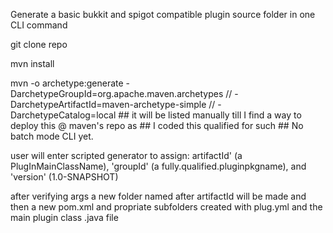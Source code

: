 Generate a basic bukkit and spigot compatible plugin source folder in one CLI command

git clone repo

mvn install

mvn -o archetype:generate -DarchetypeGroupId=org.apache.maven.archetypes //
                          -DarchetypeArtifactId=maven-archetype-simple //
                          -DarchetypeCatalog=local
    ## it will be listed manually till I find a way to deploy this @ maven's repo as 
    ## I coded this qualified for such
    ## No batch mode CLI yet.

user will enter scripted generator to assign:
artifactId' (a PlugInMainClassName),
    'groupId' (a fully.qualified.pluginpkgname), and 'version' (1.0-SNAPSHOT)

after verifying args a new folder named after artifactId will be made and then a
new pom.xml and propriate subfolders created with plug.yml and the main plugin
class .java file
